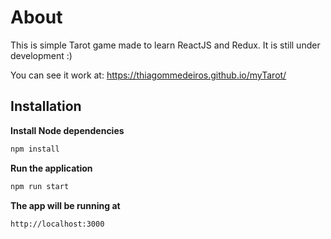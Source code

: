 # About
This is simple Tarot game made to learn ReactJS and Redux. It is still under development :)

You can see it work at: https://thiagommedeiros.github.io/myTarot/


## Installation

**Install Node dependencies**
```sh
npm install
```

**Run the application**
```sh
npm run start
```

**The app will be running at**
```sh
http://localhost:3000
```
